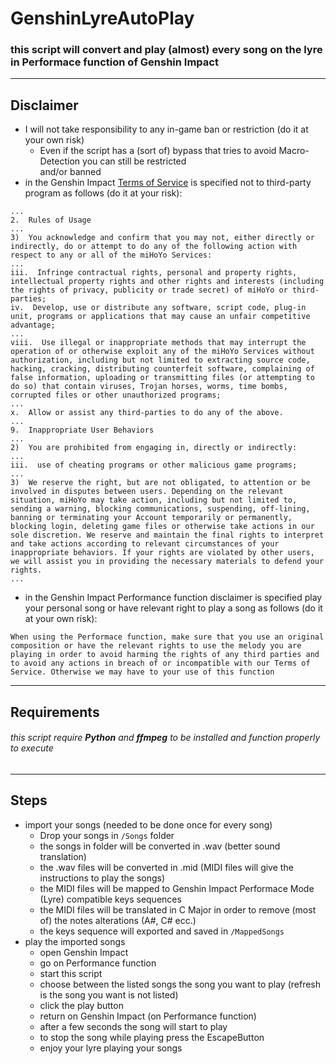 # GenshinLyreAutoPlay
### this script will convert and play (almost) every song on the lyre in Performace function of Genshin Impact  
---
## Disclaimer
* I will not take responsibility to any in-game ban or restriction (do it at your own risk)
    * Even if the script has a (sort of) bypass that tries to avoid Macro-Detection you can still be restricted  
    and/or banned
* in the Genshin Impact [Terms of Service](https://genshin.mihoyo.com/en/company/terms) is specified not to third-party program as follows (do it at your risk):
```
...
2.  Rules of Usage
...
3)  You acknowledge and confirm that you may not, either directly or indirectly, do or attempt to do any of the following action with respect to any or all of the miHoYo Services:
...
iii.  Infringe contractual rights, personal and property rights, intellectual property rights and other rights and interests (including the rights of privacy, publicity or trade secret) of miHoYo or third-parties;
iv.  Develop, use or distribute any software, script code, plug-in unit, programs or applications that may cause an unfair competitive advantage;
...
viii.  Use illegal or inappropriate methods that may interrupt the operation of or otherwise exploit any of the miHoYo Services without authorization, including but not limited to extracting source code, hacking, cracking, distributing counterfeit software, complaining of false information, uploading or transmitting files (or attempting to do so) that contain viruses, Trojan horses, worms, time bombs, corrupted files or other unauthorized programs;
...
x.  Allow or assist any third-parties to do any of the above.
...
9.  Inappropriate User Behaviors
...
2)  You are prohibited from engaging in, directly or indirectly:
...
iii.  use of cheating programs or other malicious game programs;
...
3)  We reserve the right, but are not obligated, to attention or be involved in disputes between users. Depending on the relevant situation, miHoYo may take action, including but not limited to, sending a warning, blocking communications, suspending, off-lining, banning or terminating your Account temporarily or permanently, blocking login, deleting game files or otherwise take actions in our sole discretion. We reserve and maintain the final rights to interpret and take actions according to relevant circumstances of your inappropriate behaviors. If your rights are violated by other users, we will assist you in providing the necessary materials to defend your rights.
...
```
* in the Genshin Impact Performance function disclaimer is specified play your personal song or have relevant right to play a song as follows (do it at your own risk):
```
When using the Performace function, make sure that you use an original composition or have the relevant rights to use the melody you are playing in order to avoid harming the rights of any third parties and to avoid any actions in breach of or incompatible with our Terms of Service. Otherwise we may have to your use of this function
```
---
## Requirements
######  this script require ***Python*** and ***ffmpeg*** to be installed and function properly to execute 
---
## Steps
* import your songs (needed to be done once for every song)
  * Drop your songs in `/Songs` folder
  * the songs in folder will be converted in .wav (better sound translation)
  * the .wav files will be converted in .mid (MIDI files will give the instructions to play the songs)
  * the MIDI files will be mapped to Genshin Impact Performace Mode (Lyre) compatible keys sequences
  * the MIDI files will be translated in C Major in order to remove (most of) the notes alterations (A#, C# ecc.)
  * the keys sequence will exported and saved in `/MappedSongs`
* play the imported songs
  * open Genshin Impact
  * go on Performance function
  * start this script
  * choose between the listed songs the song you want to play (refresh is the song you want is not listed)
  * click the play button
  * return on Genshin Impact (on Performance function)
  * after a few seconds the song will start to play
  * to stop the song while playing press the EscapeButton
  * enjoy your lyre playing your songs